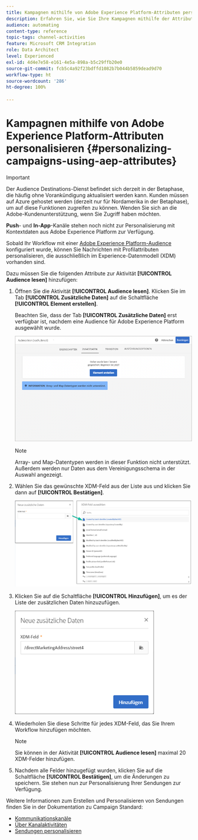 ```yaml
---
title: Kampagnen mithilfe von Adobe Experience Platform-Attributen personalisieren
description: Erfahren Sie, wie Sie Ihre Kampagnen mithilfe der Attribute von Adobe Experience Platform personalisieren.
audience: automating
content-type: reference
topic-tags: channel-activities
feature: Microsoft CRM Integration
role: Data Architect
level: Experienced
exl-id: 4d4e7e58-e161-4e5a-898a-b5c29ffb20e0
source-git-commit: fcb5c4a92f23bdffd1082b7b044b5859dead9d70
workflow-type: ht
source-wordcount: '286'
ht-degree: 100%

---
```


# Kampagnen mithilfe von Adobe Experience Platform-Attributen personalisieren {#personalizing-campaigns-using-aep-attributes}

>[!IMPORTANT]
>
>Der Audience Destinations-Dienst befindet sich derzeit in der Betaphase, die häufig ohne Vorankündigung aktualisiert werden kann. Kunden müssen auf Azure gehostet werden (derzeit nur für Nordamerika in der Betaphase), um auf diese Funktionen zugreifen zu können. Wenden Sie sich an die Adobe-Kundenunterstützung, wenn Sie Zugriff haben möchten.
>
>**Push**- und **In-App**-Kanäle stehen noch nicht zur Personalisierung mit Kontextdaten aus Adobe Experience Platform zur Verfügung.

Sobald Ihr Workflow mit einer [Adobe Experience Platform-Audience](../../integrating/using/aep-about-audience-destinations-service.md) konfiguriert wurde, können Sie Nachrichten mit Profilattributen personalisieren, die ausschließlich im Experience-Datenmodell (XDM) vorhanden sind.

Dazu müssen Sie die folgenden Attribute zur Aktivität **[!UICONTROL Audience lesen]** hinzufügen:

1. Öffnen Sie die Aktivität **[!UICONTROL Audience lesen]**. Klicken Sie im Tab **[!UICONTROL Zusätzliche Daten]** auf die Schaltfläche **[!UICONTROL Element erstellen]**.

   Beachten Sie, dass der Tab **[!UICONTROL Zusätzliche Daten]** erst verfügbar ist, nachdem eine Audience für Adobe Experience Platform ausgewählt wurde.

   ![](assets/aep_wkf_readaudience_attributes.png)

   >[!NOTE]
   >
   >Array- und Map-Datentypen werden in dieser Funktion nicht unterstützt. Außerdem werden nur Daten aus dem Vereinigungsschema in der Auswahl angezeigt.

1. Wählen Sie das gewünschte XDM-Feld aus der Liste aus und klicken Sie dann auf **[!UICONTROL Bestätigen]**.

   ![](assets/aep_wkf_readaudience_perso1.png)

1. Klicken Sie auf die Schaltfläche **[!UICONTROL Hinzufügen]**, um es der Liste der zusätzlichen Daten hinzuzufügen.

   ![](assets/aep_wkf_readaudience_perso3.png)

1. Wiederholen Sie diese Schritte für jedes XDM-Feld, das Sie Ihrem Workflow hinzufügen möchten.

   >[!NOTE]
   >
   >Sie können in der Aktivität **[!UICONTROL Audience lesen]** maximal 20 XDM-Felder hinzufügen.

1. Nachdem alle Felder hinzugefügt wurden, klicken Sie auf die Schaltfläche **[!UICONTROL Bestätigen]**, um die Änderungen zu speichern. Sie stehen nun zur Personalisierung Ihrer Sendungen zur Verfügung.

Weitere Informationen zum Erstellen und Personalisieren von Sendungen finden Sie in der Dokumentation zu Campaign Standard:

* [Kommunikationskanäle](../../channels/using/get-started-communication-channels.md)
* [Über Kanalaktivitäten](../../automating/using/about-channel-activities.md)
* [Sendungen personalisieren](../../designing/using/personalization.md)
